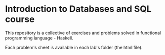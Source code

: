 # Introduction to Databases and SQL course

This repository is a collective of exercises and problems solved in functional programming language - Haskell.

Each problem's sheet is available in each lab's folder (the html file).